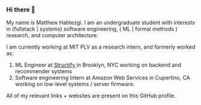 ### Hi there 👋

<!--
**mhbtz1/mhbtz1** is a ✨ _special_ ✨ repository because its `README.md` (this file) appears on your GitHub profile.

Here are some ideas to get you started:

- 🔭 I’m currently working on ...
- 🌱 I’m currently learning ...
- 👯 I’m looking to collaborate on ...
- 🤔 I’m looking for help with ...
- 💬 Ask me about ...
- 📫 How to reach me: ...
- 😄 Pronouns: ...
- ⚡ Fun fact: ...
-->

My name is Matthew Habtezgi. I am an undergraduate student with interests in  (fullstack | systems) software engineering, ( ML | formal methods ) research, and computer architecture.

I am currently working at MIT PLV as a research intern, and formerly worked as:

1. ML Engineer at <a href="https://www.structify.ai"> Structify </a> in Brooklyn, NYC working on backend and recommender systems
2. Software engineering Intern at Amazon Web Services in Cupertino, CA working on low-level systems / server firmware.

All of my relevant links + websites are present on this GitHub profile.
